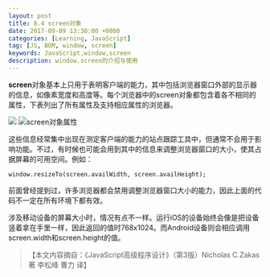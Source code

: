 ```yaml
---
layout: post
title: 8.4 screen对象
date: 2017-09-09 13:30:00 +0800
categories: [Learning, JavaScript]
tag: [JS, BOM, window, screen]
keywords: JavaScript,window,screen
description: window.screen的介绍与使用
---
```


**screen**对象基本上只用于表明客户端的能力，其中包括浏览器窗口外部的显示器的信息，如像素宽度和高度等。每个浏览器中的screen对象都包含着各不相同的属性，下表列出了所有属性及支持相应属性的浏览器。

![](https://ws4.sinaimg.cn/large/006tKfTcgy1fjdb7akcxgj30zm0j0wg4.jpg)
![screen对象属性](https://ws1.sinaimg.cn/large/006tKfTcgy1fjdb8cyft6j30zm03qglp.jpg)


这些信息经常集中出现在测定客户端的能力的站点跟踪工具中，但通常不会用于影响功能。不过，有时候也可能会用到其中的信息来调整浏览器窗口的大小，使其占据屏幕的可用空间。例如：

`window.resizeTo(screen.availWidth, screen.availHeight);`

前面曾经提到过，许多浏览器都会禁用调整浏览器窗口大小的能力，因此上面的代码不一定在所有环境下都有效。

涉及移动设备的屏幕大小时，情况有点不一样。运行iOS的设备始终会像是把设备竖着拿在手里一样，因此返回的值时768x1024。而Android设备则会相应调用screen.width和screen.height的值。


>【本文内容摘自：《JavaScript高级程序设计》（第3版）Nicholas C.Zakas 著   李松峰 曹力 译】